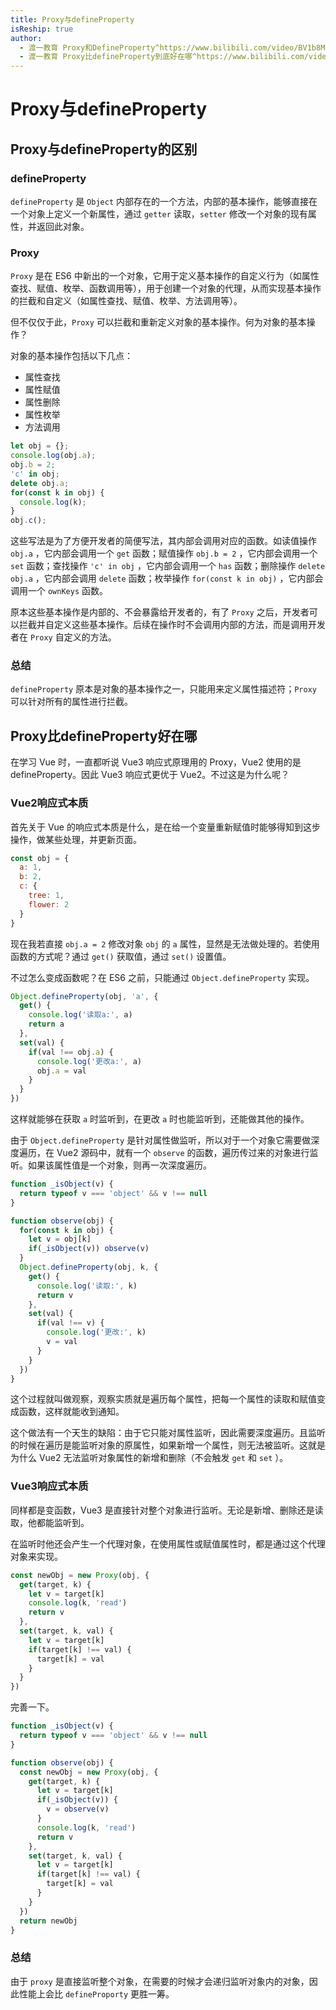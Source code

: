 ```yaml
---
title: Proxy与defineProperty
isReship: true
author:
  - 渡一教育 Proxy和DefineProperty^https://www.bilibili.com/video/BV1b8M7zNEJL/
  - 渡一教育 Proxy比defineProperty到底好在哪^https://www.bilibili.com/video/BV1jeoPYxEz9/
---
```


# Proxy与defineProperty

## Proxy与defineProperty的区别

### defineProperty

`defineProperty` 是 `Object` 内部存在的一个方法，内部的基本操作，能够直接在一个对象上定义一个新属性，通过 `getter` 读取，`setter` 修改一个对象的现有属性，并返回此对象。

### Proxy

`Proxy` 是在 ES6 中新出的一个对象，它用于定义基本操作的自定义行为（如属性查找、赋值、枚举、函数调用等），用于创建一个对象的代理，从而实现基本操作的拦截和自定义（如属性查找、赋值、枚举、方法调用等）。

但不仅仅于此，`Proxy` 可以拦截和重新定义对象的基本操作。何为对象的基本操作？

对象的基本操作包括以下几点：

- 属性查找
- 属性赋值
- 属性删除
- 属性枚举
- 方法调用

```js
let obj = {};
console.log(obj.a);
obj.b = 2;
'c' in obj;
delete obj.a;
for(const k in obj) {
  console.log(k);
}
obj.c();
```

这些写法是为了方便开发者的简便写法，其内部会调用对应的函数。如读值操作 `obj.a` ，它内部会调用一个 `get` 函数；赋值操作 `obj.b = 2` ，它内部会调用一个 `set` 函数；查找操作 `'c' in obj` ，它内部会调用一个 `has` 函数；删除操作 `delete obj.a` ，它内部会调用 `delete` 函数；枚举操作 `for(const k in obj)` ，它内部会调用一个 `ownKeys` 函数。

原本这些基本操作是内部的、不会暴露给开发者的，有了 `Proxy` 之后，开发者可以拦截并自定义这些基本操作。后续在操作时不会调用内部的方法，而是调用开发者在 `Proxy` 自定义的方法。

### 总结

`defineProperty` 原本是对象的基本操作之一，只能用来定义属性描述符；`Proxy` 可以针对所有的属性进行拦截。

## Proxy比defineProperty好在哪

在学习 Vue 时，一直都听说 Vue3 响应式原理用的 Proxy，Vue2 使用的是 defineProperty。因此 Vue3 响应式更优于 Vue2。不过这是为什么呢？

### Vue2响应式本质

首先关于 Vue 的响应式本质是什么，是在给一个变量重新赋值时能够得知到这步操作，做某些处理，并更新页面。

```js
const obj = {
  a: 1,
  b: 2,
  c: {
    tree: 1,
    flower: 2
  }
}
```

现在我若直接 `obj.a = 2` 修改对象 `obj` 的 `a` 属性，显然是无法做处理的。若使用函数的方式呢？通过 `get()` 获取值，通过 `set()` 设置值。

不过怎么变成函数呢？在 ES6 之前，只能通过 `Object.defineProperty` 实现。

```js
Object.defineProperty(obj, 'a', {
  get() {
    console.log('读取a:', a)
    return a
  },
  set(val) {
    if(val !== obj.a) {
      console.log('更改a:', a)
      obj.a = val
    }
  }
})
```

这样就能够在获取 `a` 时监听到，在更改 `a` 时也能监听到，还能做其他的操作。

由于 `Object.defineProperty` 是针对属性做监听，所以对于一个对象它需要做深度遍历，在 Vue2 源码中，就有一个 `observe` 的函数，遍历传过来的对象进行监听。如果该属性值是一个对象，则再一次深度遍历。

```js
function _isObject(v) {
  return typeof v === 'object' && v !== null
}

function observe(obj) {
  for(const k in obj) {
    let v = obj[k]
    if(_isObject(v)) observe(v)
  }
  Object.defineProperty(obj, k, {
    get() {
      console.log('读取:', k)
      return v
    },
    set(val) {
      if(val !== v) {
        console.log('更改:', k)
        v = val
      }
    }
  })
}
```

这个过程就叫做观察，观察实质就是遍历每个属性，把每一个属性的读取和赋值变成函数，这样就能收到通知。

这个做法有一个天生的缺陷：由于它只能对属性监听，因此需要深度遍历。且监听的时候在遍历是能监听对象的原属性，如果新增一个属性，则无法被监听。这就是为什么 Vue2 无法监听对象属性的新增和删除（不会触发 `get` 和 `set` ）。

### Vue3响应式本质

同样都是变函数，Vue3 是直接针对整个对象进行监听。无论是新增、删除还是读取，他都能监听到。

在监听时他还会产生一个代理对象，在使用属性或赋值属性时，都是通过这个代理对象来实现。

```js
const newObj = new Proxy(obj, {
  get(target, k) {
    let v = target[k]
    console.log(k, 'read')
    return v
  },
  set(target, k, val) {
    let v = target[k]
    if(target[k] !== val) {
      target[k] = val
    }
  }
})
```

完善一下。

```js
function _isObject(v) {
  return typeof v === 'object' && v !== null
}

function observe(obj) {
  const newObj = new Proxy(obj, {
    get(target, k) {
      let v = target[k]
      if(_isObject(v)) {
        v = observe(v)
      }
      console.log(k, 'read')
      return v
    },
    set(target, k, val) {
      let v = target[k]
      if(target[k] !== val) {
        target[k] = val
      }
    }
  })
  return newObj
}
```

### 总结

由于 `proxy` 是直接监听整个对象，在需要的时候才会递归监听对象内的对象，因此性能上会比 `defineProporty` 更胜一筹。